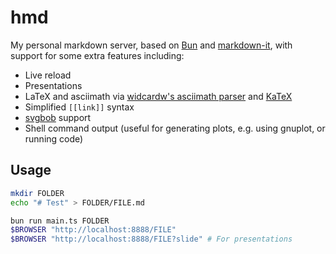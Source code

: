 # hmd
My personal markdown server, based on [Bun](https://bun.sh/) and [markdown-it](https://github.com/markdown-it/markdown-it),
with support for some extra features including:
- Live reload
- Presentations
- LaTeX and asciimath via [widcardw's asciimath parser](https://github.com/widcardw/asciimath-parser)
  and [KaTeX](https://katex.org/)
- Simplified `[[link]]` syntax
- [svgbob](https://github.com/ivanceras/svgbob) support
- Shell command output (useful for generating plots, e.g. using gnuplot, or running code)

## Usage
```bash
mkdir FOLDER
echo "# Test" > FOLDER/FILE.md

bun run main.ts FOLDER
$BROWSER "http://localhost:8888/FILE"
$BROWSER "http://localhost:8888/FILE?slide" # For presentations
```
